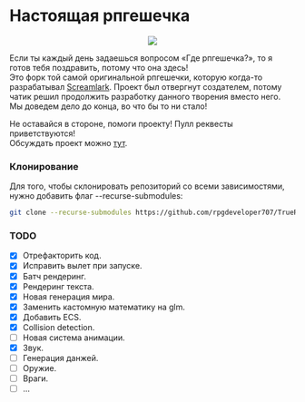 # Настоящая рпгешечка

<p align="center">
  <img src="https://cdn.betterttv.net/emote/5fe8b36c6ef24f34f7050764/3x">
</p>

Если ты каждый день задаешься вопросом «Где рпгешечка?», то я готов тебя поздравить, потому что она здесь!<br>
Это форк той самой оригинальной рпгешечки, которую когда-то разрабатывал [Screamlark](https://www.twitch.tv/screamlark). Проект был отвергнут создателем, потому чатик решил продолжить разработку данного творения вместо него. Мы доведем дело до конца, во что бы то ни стало!

Не оставайся в стороне, помоги проекту! Пулл реквесты приветствуются!<br>
Обсуждать проект можно [тут](https://github.com/rpgdeveloper707/TrueRPG/discussions).

### Клонирование
Для того, чтобы склонировать репозиторий со всеми зависимостями, нужно добавить флаг --recurse-submodules:
```bash
git clone --recurse-submodules https://github.com/rpgdeveloper707/TrueRPG
```

### TODO
- [x] Отрефакторить код.
- [x] Исправить вылет при запуске.
- [x] Батч рендеринг.
- [x] Рендеринг текста.
- [x] Новая генерация мира.
- [x] Заменить кастомную математику на glm.
- [x] Добавить ECS.
- [x] Collision detection.
- [ ] Новая система анимации.
- [x] Звук.
- [ ] Генерация данжей.
- [ ] Оружие.
- [ ] Враги.
- [ ] ...

